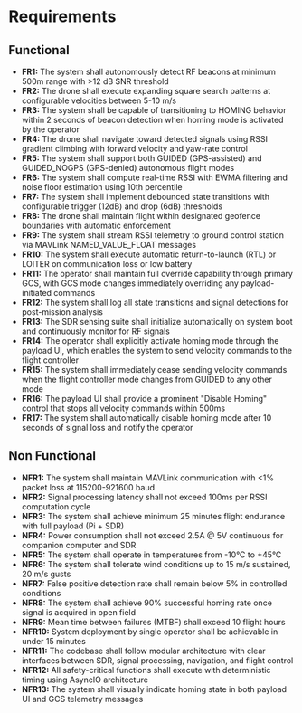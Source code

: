 # Requirements

## Functional

- **FR1:** The system shall autonomously detect RF beacons at minimum 500m range with >12 dB SNR threshold
- **FR2:** The drone shall execute expanding square search patterns at configurable velocities between 5-10 m/s
- **FR3:** The system shall be capable of transitioning to HOMING behavior within 2 seconds of beacon detection when homing mode is activated by the operator
- **FR4:** The drone shall navigate toward detected signals using RSSI gradient climbing with forward velocity and yaw-rate control
- **FR5:** The system shall support both GUIDED (GPS-assisted) and GUIDED_NOGPS (GPS-denied) autonomous flight modes
- **FR6:** The system shall compute real-time RSSI with EWMA filtering and noise floor estimation using 10th percentile
- **FR7:** The system shall implement debounced state transitions with configurable trigger (12dB) and drop (6dB) thresholds
- **FR8:** The drone shall maintain flight within designated geofence boundaries with automatic enforcement
- **FR9:** The system shall stream RSSI telemetry to ground control station via MAVLink NAMED_VALUE_FLOAT messages
- **FR10:** The system shall execute automatic return-to-launch (RTL) or LOITER on communication loss or low battery
- **FR11:** The operator shall maintain full override capability through primary GCS, with GCS mode changes immediately overriding any payload-initiated commands
- **FR12:** The system shall log all state transitions and signal detections for post-mission analysis
- **FR13:** The SDR sensing suite shall initialize automatically on system boot and continuously monitor for RF signals
- **FR14:** The operator shall explicitly activate homing mode through the payload UI, which enables the system to send velocity commands to the flight controller
- **FR15:** The system shall immediately cease sending velocity commands when the flight controller mode changes from GUIDED to any other mode
- **FR16:** The payload UI shall provide a prominent "Disable Homing" control that stops all velocity commands within 500ms
- **FR17:** The system shall automatically disable homing mode after 10 seconds of signal loss and notify the operator

## Non Functional

- **NFR1:** The system shall maintain MAVLink communication with <1% packet loss at 115200-921600 baud
- **NFR2:** Signal processing latency shall not exceed 100ms per RSSI computation cycle
- **NFR3:** The system shall achieve minimum 25 minutes flight endurance with full payload (Pi + SDR)
- **NFR4:** Power consumption shall not exceed 2.5A @ 5V continuous for companion computer and SDR
- **NFR5:** The system shall operate in temperatures from -10°C to +45°C
- **NFR6:** The system shall tolerate wind conditions up to 15 m/s sustained, 20 m/s gusts
- **NFR7:** False positive detection rate shall remain below 5% in controlled conditions
- **NFR8:** The system shall achieve 90% successful homing rate once signal is acquired in open field
- **NFR9:** Mean time between failures (MTBF) shall exceed 10 flight hours
- **NFR10:** System deployment by single operator shall be achievable in under 15 minutes
- **NFR11:** The codebase shall follow modular architecture with clear interfaces between SDR, signal processing, navigation, and flight control
- **NFR12:** All safety-critical functions shall execute with deterministic timing using AsyncIO architecture
- **NFR13:** The system shall visually indicate homing state in both payload UI and GCS telemetry messages
